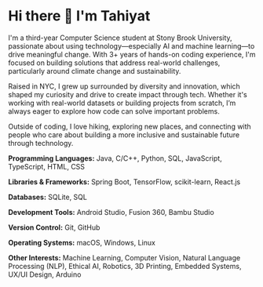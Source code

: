 # Hi there 👋 I'm Tahiyat

I'm a third-year Computer Science student at Stony Brook University, passionate about using technology—especially AI and machine learning—to drive meaningful change. With 3+ years of hands-on coding experience, I'm focused on building solutions that address real-world challenges, particularly around climate change and sustainability.

Raised in NYC, I grew up surrounded by diversity and innovation, which shaped my curiosity and drive to create impact through tech. Whether it's working with real-world datasets or building projects from scratch, I’m always eager to explore how code can solve important problems.

Outside of coding, I love hiking, exploring new places, and connecting with people who care about building a more inclusive and sustainable future through technology.


**Programming Languages:** Java, C/C++, Python, SQL, JavaScript, TypeScript, HTML, CSS

**Libraries & Frameworks:** Spring Boot, TensorFlow, scikit-learn, React.js

**Databases:** SQLite, SQL

**Development Tools:** Android Studio, Fusion 360, Bambu Studio

**Version Control:** Git, GitHub

**Operating Systems:** macOS, Windows, Linux

**Other Interests:** Machine Learning, Computer Vision, Natural Language Processing (NLP), Ethical AI, Robotics, 3D Printing, Embedded Systems, UX/UI Design, Arduino


<!--
**Tahiyatt/TahiyatT** is a ✨ _special_ ✨ repository because its `README.md` (this file) appears on your GitHub profile.

Here are some ideas to get you started:

- 🔭 I’m currently working on ...
- 🌱 I’m currently learning ...
- 👯 I’m looking to collaborate on ...
- 🤔 I’m looking for help with ...
- 💬 Ask me about ...
- 📫 How to reach me: ...
- 😄 Pronouns: ...
- ⚡ Fun fact: ...
-->
